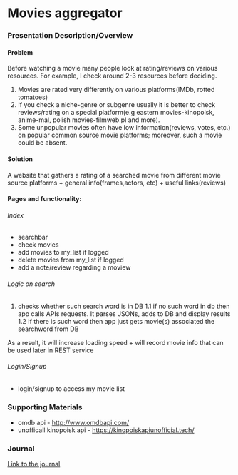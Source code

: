 # Movies aggregator
### Presentation Description/Overview
#### Problem
Before watching a movie many people look at rating/reviews on various resources. 
For example, I check around 2-3 resources before deciding.

1. Movies are rated very differently on various platforms(IMDb, rotted tomatoes)
2. If you check a niche-genre or subgenre usually it is better to check reviews/rating
on a special platform(e.g eastern movies-kinopoisk, anime-mal, polish movies-filmweb.pl and more).
3. Some unpopular movies often have low information(reviews, votes, etc.) on popular common source movie platforms; 
moreover, such a movie could be absent.

#### Solution
A website that gathers a rating of a searched movie from different movie source platforms + general info(frames,actors, etc) + useful links(reviews)

#### Pages and functionality:
###### Index
* searchbar
* check movies
* add movies to my_list if logged
* delete movies from my_list if logged
* add a note/review regarding a moview

###### Logic on search
1. checks whether such search word is in DB
1.1 if no such word in db then app calls APIs requests. 
   It parses JSONs, adds to DB and display results
1.2 If there is such word then app just gets movie(s) associated the searchword from DB
   
As a result, it will increase loading speed + will record movie info that can be
  used later in REST service

###### Login/Signup
* login/signup to access my movie list

### Supporting Materials
* omdb api - http://www.omdbapi.com/
* unofficail kinopoisk api - https://kinopoiskapiunofficial.tech/
### Journal

[Link to the journal](Journal.md)
